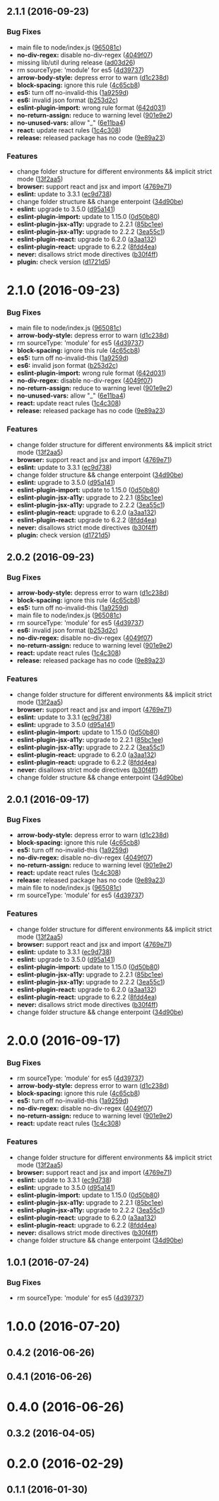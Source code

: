 <a name="2.1.1"></a>
## 2.1.1 (2016-09-23)


### Bug Fixes

* main file to node/index.js ([965081c](https://github.com/adoyle-h/eslint-config-adoyle-style/commit/965081c))
* **no-div-regex:** disable no-div-regex ([4049f07](https://github.com/adoyle-h/eslint-config-adoyle-style/commit/4049f07))
* missing lib/util during release ([ad03d26](https://github.com/adoyle-h/eslint-config-adoyle-style/commit/ad03d26))
* rm sourceType: 'module' for es5 ([4d39737](https://github.com/adoyle-h/eslint-config-adoyle-style/commit/4d39737))
* **arrow-body-style:** depress error to warn ([d1c238d](https://github.com/adoyle-h/eslint-config-adoyle-style/commit/d1c238d))
* **block-spacing:** ignore this rule ([4c65cb8](https://github.com/adoyle-h/eslint-config-adoyle-style/commit/4c65cb8))
* **es5:** turn off no-invalid-this ([1a9259d](https://github.com/adoyle-h/eslint-config-adoyle-style/commit/1a9259d))
* **es6:** invalid json format ([b253d2c](https://github.com/adoyle-h/eslint-config-adoyle-style/commit/b253d2c))
* **eslint-plugin-import:** wrong rule format ([642d031](https://github.com/adoyle-h/eslint-config-adoyle-style/commit/642d031))
* **no-return-assign:** reduce to warning level ([901e9e2](https://github.com/adoyle-h/eslint-config-adoyle-style/commit/901e9e2))
* **no-unused-vars:** allow "_" ([6e11ba4](https://github.com/adoyle-h/eslint-config-adoyle-style/commit/6e11ba4))
* **react:** update react rules ([1c4c308](https://github.com/adoyle-h/eslint-config-adoyle-style/commit/1c4c308))
* **release:** released package has no code ([9e89a23](https://github.com/adoyle-h/eslint-config-adoyle-style/commit/9e89a23))

### Features

* change folder structure for different environments && implicit strict mode ([13f2aa5](https://github.com/adoyle-h/eslint-config-adoyle-style/commit/13f2aa5))
* **browser:** support react and jsx and import ([4769e71](https://github.com/adoyle-h/eslint-config-adoyle-style/commit/4769e71))
* **eslint:** update to 3.3.1 ([ec9d738](https://github.com/adoyle-h/eslint-config-adoyle-style/commit/ec9d738))
* change folder structure && change enterpoint ([34d90be](https://github.com/adoyle-h/eslint-config-adoyle-style/commit/34d90be))
* **eslint:** upgrade to 3.5.0 ([d95a141](https://github.com/adoyle-h/eslint-config-adoyle-style/commit/d95a141))
* **eslint-plugin-import:** update to 1.15.0 ([0d50b80](https://github.com/adoyle-h/eslint-config-adoyle-style/commit/0d50b80))
* **eslint-plugin-jsx-a11y:** upgrade to 2.2.1 ([85bc1ee](https://github.com/adoyle-h/eslint-config-adoyle-style/commit/85bc1ee))
* **eslint-plugin-jsx-a11y:** upgrade to 2.2.2 ([3ea55c1](https://github.com/adoyle-h/eslint-config-adoyle-style/commit/3ea55c1))
* **eslint-plugin-react:** upgrade to 6.2.0 ([a3aa132](https://github.com/adoyle-h/eslint-config-adoyle-style/commit/a3aa132))
* **eslint-plugin-react:** upgrade to 6.2.2 ([8fdd4ea](https://github.com/adoyle-h/eslint-config-adoyle-style/commit/8fdd4ea))
* **never:** disallows strict mode directives ([b30f4ff](https://github.com/adoyle-h/eslint-config-adoyle-style/commit/b30f4ff))
* **plugin:** check version ([d1721d5](https://github.com/adoyle-h/eslint-config-adoyle-style/commit/d1721d5))



<a name="2.1.0"></a>
# 2.1.0 (2016-09-23)


### Bug Fixes

* main file to node/index.js ([965081c](https://github.com/adoyle-h/eslint-config-adoyle-style/commit/965081c))
* **arrow-body-style:** depress error to warn ([d1c238d](https://github.com/adoyle-h/eslint-config-adoyle-style/commit/d1c238d))
* rm sourceType: 'module' for es5 ([4d39737](https://github.com/adoyle-h/eslint-config-adoyle-style/commit/4d39737))
* **block-spacing:** ignore this rule ([4c65cb8](https://github.com/adoyle-h/eslint-config-adoyle-style/commit/4c65cb8))
* **es5:** turn off no-invalid-this ([1a9259d](https://github.com/adoyle-h/eslint-config-adoyle-style/commit/1a9259d))
* **es6:** invalid json format ([b253d2c](https://github.com/adoyle-h/eslint-config-adoyle-style/commit/b253d2c))
* **eslint-plugin-import:** wrong rule format ([642d031](https://github.com/adoyle-h/eslint-config-adoyle-style/commit/642d031))
* **no-div-regex:** disable no-div-regex ([4049f07](https://github.com/adoyle-h/eslint-config-adoyle-style/commit/4049f07))
* **no-return-assign:** reduce to warning level ([901e9e2](https://github.com/adoyle-h/eslint-config-adoyle-style/commit/901e9e2))
* **no-unused-vars:** allow "_" ([6e11ba4](https://github.com/adoyle-h/eslint-config-adoyle-style/commit/6e11ba4))
* **react:** update react rules ([1c4c308](https://github.com/adoyle-h/eslint-config-adoyle-style/commit/1c4c308))
* **release:** released package has no code ([9e89a23](https://github.com/adoyle-h/eslint-config-adoyle-style/commit/9e89a23))

### Features

* change folder structure for different environments && implicit strict mode ([13f2aa5](https://github.com/adoyle-h/eslint-config-adoyle-style/commit/13f2aa5))
* **browser:** support react and jsx and import ([4769e71](https://github.com/adoyle-h/eslint-config-adoyle-style/commit/4769e71))
* **eslint:** update to 3.3.1 ([ec9d738](https://github.com/adoyle-h/eslint-config-adoyle-style/commit/ec9d738))
* change folder structure && change enterpoint ([34d90be](https://github.com/adoyle-h/eslint-config-adoyle-style/commit/34d90be))
* **eslint:** upgrade to 3.5.0 ([d95a141](https://github.com/adoyle-h/eslint-config-adoyle-style/commit/d95a141))
* **eslint-plugin-import:** update to 1.15.0 ([0d50b80](https://github.com/adoyle-h/eslint-config-adoyle-style/commit/0d50b80))
* **eslint-plugin-jsx-a11y:** upgrade to 2.2.1 ([85bc1ee](https://github.com/adoyle-h/eslint-config-adoyle-style/commit/85bc1ee))
* **eslint-plugin-jsx-a11y:** upgrade to 2.2.2 ([3ea55c1](https://github.com/adoyle-h/eslint-config-adoyle-style/commit/3ea55c1))
* **eslint-plugin-react:** upgrade to 6.2.0 ([a3aa132](https://github.com/adoyle-h/eslint-config-adoyle-style/commit/a3aa132))
* **eslint-plugin-react:** upgrade to 6.2.2 ([8fdd4ea](https://github.com/adoyle-h/eslint-config-adoyle-style/commit/8fdd4ea))
* **never:** disallows strict mode directives ([b30f4ff](https://github.com/adoyle-h/eslint-config-adoyle-style/commit/b30f4ff))
* **plugin:** check version ([d1721d5](https://github.com/adoyle-h/eslint-config-adoyle-style/commit/d1721d5))



<a name="2.0.2"></a>
## 2.0.2 (2016-09-23)


### Bug Fixes

* **arrow-body-style:** depress error to warn ([d1c238d](https://github.com/adoyle-h/eslint-config-adoyle-style/commit/d1c238d))
* **block-spacing:** ignore this rule ([4c65cb8](https://github.com/adoyle-h/eslint-config-adoyle-style/commit/4c65cb8))
* **es5:** turn off no-invalid-this ([1a9259d](https://github.com/adoyle-h/eslint-config-adoyle-style/commit/1a9259d))
* main file to node/index.js ([965081c](https://github.com/adoyle-h/eslint-config-adoyle-style/commit/965081c))
* rm sourceType: 'module' for es5 ([4d39737](https://github.com/adoyle-h/eslint-config-adoyle-style/commit/4d39737))
* **es6:** invalid json format ([b253d2c](https://github.com/adoyle-h/eslint-config-adoyle-style/commit/b253d2c))
* **no-div-regex:** disable no-div-regex ([4049f07](https://github.com/adoyle-h/eslint-config-adoyle-style/commit/4049f07))
* **no-return-assign:** reduce to warning level ([901e9e2](https://github.com/adoyle-h/eslint-config-adoyle-style/commit/901e9e2))
* **react:** update react rules ([1c4c308](https://github.com/adoyle-h/eslint-config-adoyle-style/commit/1c4c308))
* **release:** released package has no code ([9e89a23](https://github.com/adoyle-h/eslint-config-adoyle-style/commit/9e89a23))

### Features

* change folder structure for different environments && implicit strict mode ([13f2aa5](https://github.com/adoyle-h/eslint-config-adoyle-style/commit/13f2aa5))
* **browser:** support react and jsx and import ([4769e71](https://github.com/adoyle-h/eslint-config-adoyle-style/commit/4769e71))
* **eslint:** update to 3.3.1 ([ec9d738](https://github.com/adoyle-h/eslint-config-adoyle-style/commit/ec9d738))
* **eslint:** upgrade to 3.5.0 ([d95a141](https://github.com/adoyle-h/eslint-config-adoyle-style/commit/d95a141))
* **eslint-plugin-import:** update to 1.15.0 ([0d50b80](https://github.com/adoyle-h/eslint-config-adoyle-style/commit/0d50b80))
* **eslint-plugin-jsx-a11y:** upgrade to 2.2.1 ([85bc1ee](https://github.com/adoyle-h/eslint-config-adoyle-style/commit/85bc1ee))
* **eslint-plugin-jsx-a11y:** upgrade to 2.2.2 ([3ea55c1](https://github.com/adoyle-h/eslint-config-adoyle-style/commit/3ea55c1))
* **eslint-plugin-react:** upgrade to 6.2.0 ([a3aa132](https://github.com/adoyle-h/eslint-config-adoyle-style/commit/a3aa132))
* **eslint-plugin-react:** upgrade to 6.2.2 ([8fdd4ea](https://github.com/adoyle-h/eslint-config-adoyle-style/commit/8fdd4ea))
* **never:** disallows strict mode directives ([b30f4ff](https://github.com/adoyle-h/eslint-config-adoyle-style/commit/b30f4ff))
* change folder structure && change enterpoint ([34d90be](https://github.com/adoyle-h/eslint-config-adoyle-style/commit/34d90be))



<a name="2.0.1"></a>
## 2.0.1 (2016-09-17)


### Bug Fixes

* **arrow-body-style:** depress error to warn ([d1c238d](https://github.com/adoyle-h/eslint-config-adoyle-style/commit/d1c238d))
* **block-spacing:** ignore this rule ([4c65cb8](https://github.com/adoyle-h/eslint-config-adoyle-style/commit/4c65cb8))
* **es5:** turn off no-invalid-this ([1a9259d](https://github.com/adoyle-h/eslint-config-adoyle-style/commit/1a9259d))
* **no-div-regex:** disable no-div-regex ([4049f07](https://github.com/adoyle-h/eslint-config-adoyle-style/commit/4049f07))
* **no-return-assign:** reduce to warning level ([901e9e2](https://github.com/adoyle-h/eslint-config-adoyle-style/commit/901e9e2))
* **react:** update react rules ([1c4c308](https://github.com/adoyle-h/eslint-config-adoyle-style/commit/1c4c308))
* **release:** released package has no code ([9e89a23](https://github.com/adoyle-h/eslint-config-adoyle-style/commit/9e89a23))
* main file to node/index.js ([965081c](https://github.com/adoyle-h/eslint-config-adoyle-style/commit/965081c))
* rm sourceType: 'module' for es5 ([4d39737](https://github.com/adoyle-h/eslint-config-adoyle-style/commit/4d39737))

### Features

* change folder structure for different environments && implicit strict mode ([13f2aa5](https://github.com/adoyle-h/eslint-config-adoyle-style/commit/13f2aa5))
* **browser:** support react and jsx and import ([4769e71](https://github.com/adoyle-h/eslint-config-adoyle-style/commit/4769e71))
* **eslint:** update to 3.3.1 ([ec9d738](https://github.com/adoyle-h/eslint-config-adoyle-style/commit/ec9d738))
* **eslint:** upgrade to 3.5.0 ([d95a141](https://github.com/adoyle-h/eslint-config-adoyle-style/commit/d95a141))
* **eslint-plugin-import:** update to 1.15.0 ([0d50b80](https://github.com/adoyle-h/eslint-config-adoyle-style/commit/0d50b80))
* **eslint-plugin-jsx-a11y:** upgrade to 2.2.1 ([85bc1ee](https://github.com/adoyle-h/eslint-config-adoyle-style/commit/85bc1ee))
* **eslint-plugin-jsx-a11y:** upgrade to 2.2.2 ([3ea55c1](https://github.com/adoyle-h/eslint-config-adoyle-style/commit/3ea55c1))
* **eslint-plugin-react:** upgrade to 6.2.0 ([a3aa132](https://github.com/adoyle-h/eslint-config-adoyle-style/commit/a3aa132))
* **eslint-plugin-react:** upgrade to 6.2.2 ([8fdd4ea](https://github.com/adoyle-h/eslint-config-adoyle-style/commit/8fdd4ea))
* **never:** disallows strict mode directives ([b30f4ff](https://github.com/adoyle-h/eslint-config-adoyle-style/commit/b30f4ff))
* change folder structure && change enterpoint ([34d90be](https://github.com/adoyle-h/eslint-config-adoyle-style/commit/34d90be))



<a name="2.0.0"></a>
# 2.0.0 (2016-09-17)


### Bug Fixes

* rm sourceType: 'module' for es5 ([4d39737](https://github.com/adoyle-h/eslint-config-adoyle-style/commit/4d39737))
* **arrow-body-style:** depress error to warn ([d1c238d](https://github.com/adoyle-h/eslint-config-adoyle-style/commit/d1c238d))
* **block-spacing:** ignore this rule ([4c65cb8](https://github.com/adoyle-h/eslint-config-adoyle-style/commit/4c65cb8))
* **es5:** turn off no-invalid-this ([1a9259d](https://github.com/adoyle-h/eslint-config-adoyle-style/commit/1a9259d))
* **no-div-regex:** disable no-div-regex ([4049f07](https://github.com/adoyle-h/eslint-config-adoyle-style/commit/4049f07))
* **no-return-assign:** reduce to warning level ([901e9e2](https://github.com/adoyle-h/eslint-config-adoyle-style/commit/901e9e2))
* **react:** update react rules ([1c4c308](https://github.com/adoyle-h/eslint-config-adoyle-style/commit/1c4c308))

### Features

* change folder structure for different environments && implicit strict mode ([13f2aa5](https://github.com/adoyle-h/eslint-config-adoyle-style/commit/13f2aa5))
* **browser:** support react and jsx and import ([4769e71](https://github.com/adoyle-h/eslint-config-adoyle-style/commit/4769e71))
* **eslint:** update to 3.3.1 ([ec9d738](https://github.com/adoyle-h/eslint-config-adoyle-style/commit/ec9d738))
* **eslint:** upgrade to 3.5.0 ([d95a141](https://github.com/adoyle-h/eslint-config-adoyle-style/commit/d95a141))
* **eslint-plugin-import:** update to 1.15.0 ([0d50b80](https://github.com/adoyle-h/eslint-config-adoyle-style/commit/0d50b80))
* **eslint-plugin-jsx-a11y:** upgrade to 2.2.1 ([85bc1ee](https://github.com/adoyle-h/eslint-config-adoyle-style/commit/85bc1ee))
* **eslint-plugin-jsx-a11y:** upgrade to 2.2.2 ([3ea55c1](https://github.com/adoyle-h/eslint-config-adoyle-style/commit/3ea55c1))
* **eslint-plugin-react:** upgrade to 6.2.0 ([a3aa132](https://github.com/adoyle-h/eslint-config-adoyle-style/commit/a3aa132))
* **eslint-plugin-react:** upgrade to 6.2.2 ([8fdd4ea](https://github.com/adoyle-h/eslint-config-adoyle-style/commit/8fdd4ea))
* **never:** disallows strict mode directives ([b30f4ff](https://github.com/adoyle-h/eslint-config-adoyle-style/commit/b30f4ff))
* change folder structure && change enterpoint ([34d90be](https://github.com/adoyle-h/eslint-config-adoyle-style/commit/34d90be))



<a name="1.0.1"></a>
## 1.0.1 (2016-07-24)


### Bug Fixes

* rm sourceType: 'module' for es5 ([4d39737](https://github.com/adoyle-h/eslint-config-adoyle-style/commit/4d39737))



<a name="1.0.0"></a>
# 1.0.0 (2016-07-20)




<a name="0.4.2"></a>
## 0.4.2 (2016-06-26)




<a name="0.4.1"></a>
## 0.4.1 (2016-06-26)




<a name="0.4.0"></a>
# 0.4.0 (2016-06-26)




<a name="0.3.2"></a>
## 0.3.2 (2016-04-05)




<a name="0.2.0"></a>
# 0.2.0 (2016-02-29)




<a name="0.1.1"></a>
## 0.1.1 (2016-01-30)




